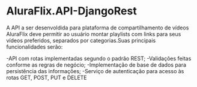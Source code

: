 # AluraFlix.API-DjangoRest


A API a ser desenvoldida para plataforma de compartilhamento de vídeos AluraFlix deve permitir ao usuário montar playlists com links para seus vídeos preferidos, separados por categorias.Suas principais funcionalidades serão:

-API com rotas implementadas segundo o padrão REST; 
-Validações feitas conforme as regras de negócio; 
-Implementação de base de dados para persistência das informações; 
-Serviço de autenticação para acesso às rotas GET, POST, PUT e DELETE
